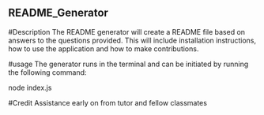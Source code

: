 ## README_Generator

#Description
The README generator will create a README file based on answers to the questions provided. This will include installation instructions, how to use the application and how to make contributions.

#usage
The generator runs in the terminal and can be initiated by running the following command:

node index.js

#Credit
Assistance early on from tutor and fellow classmates
